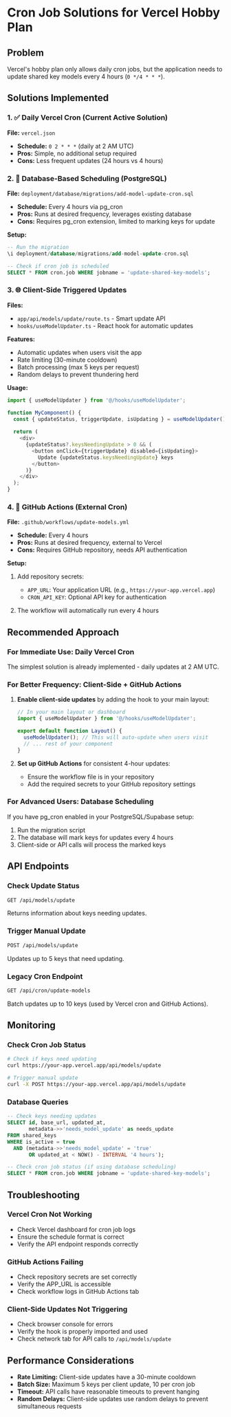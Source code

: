 # Cron Job Solutions for Vercel Hobby Plan

## Problem
Vercel's hobby plan only allows daily cron jobs, but the application needs to update shared key models every 4 hours (`0 */4 * * *`).

## Solutions Implemented

### 1. ✅ Daily Vercel Cron (Current Active Solution)
**File:** `vercel.json`
- **Schedule:** `0 2 * * *` (daily at 2 AM UTC)
- **Pros:** Simple, no additional setup required
- **Cons:** Less frequent updates (24 hours vs 4 hours)

### 2. 🔄 Database-Based Scheduling (PostgreSQL)
**File:** `deployment/database/migrations/add-model-update-cron.sql`
- **Schedule:** Every 4 hours via pg_cron
- **Pros:** Runs at desired frequency, leverages existing database
- **Cons:** Requires pg_cron extension, limited to marking keys for update

**Setup:**
```sql
-- Run the migration
\i deployment/database/migrations/add-model-update-cron.sql

-- Check if cron job is scheduled
SELECT * FROM cron.job WHERE jobname = 'update-shared-key-models';
```

### 3. 🌐 Client-Side Triggered Updates
**Files:** 
- `app/api/models/update/route.ts` - Smart update API
- `hooks/useModelUpdater.ts` - React hook for automatic updates

**Features:**
- Automatic updates when users visit the app
- Rate limiting (30-minute cooldown)
- Batch processing (max 5 keys per request)
- Random delays to prevent thundering herd

**Usage:**
```typescript
import { useModelUpdater } from '@/hooks/useModelUpdater';

function MyComponent() {
  const { updateStatus, triggerUpdate, isUpdating } = useModelUpdater();
  
  return (
    <div>
      {updateStatus?.keysNeedingUpdate > 0 && (
        <button onClick={triggerUpdate} disabled={isUpdating}>
          Update {updateStatus.keysNeedingUpdate} keys
        </button>
      )}
    </div>
  );
}
```

### 4. 🚀 GitHub Actions (External Cron)
**File:** `.github/workflows/update-models.yml`
- **Schedule:** Every 4 hours
- **Pros:** Runs at desired frequency, external to Vercel
- **Cons:** Requires GitHub repository, needs API authentication

**Setup:**
1. Add repository secrets:
   - `APP_URL`: Your application URL (e.g., `https://your-app.vercel.app`)
   - `CRON_API_KEY`: Optional API key for authentication

2. The workflow will automatically run every 4 hours

## Recommended Approach

### For Immediate Use: Daily Vercel Cron
The simplest solution is already implemented - daily updates at 2 AM UTC.

### For Better Frequency: Client-Side + GitHub Actions
1. **Enable client-side updates** by adding the hook to your main layout:
   ```typescript
   // In your main layout or dashboard
   import { useModelUpdater } from '@/hooks/useModelUpdater';
   
   export default function Layout() {
     useModelUpdater(); // This will auto-update when users visit
     // ... rest of your component
   }
   ```

2. **Set up GitHub Actions** for consistent 4-hour updates:
   - Ensure the workflow file is in your repository
   - Add the required secrets to your GitHub repository settings

### For Advanced Users: Database Scheduling
If you have pg_cron enabled in your PostgreSQL/Supabase setup:
1. Run the migration script
2. The database will mark keys for updates every 4 hours
3. Client-side or API calls will process the marked keys

## API Endpoints

### Check Update Status
```bash
GET /api/models/update
```
Returns information about keys needing updates.

### Trigger Manual Update
```bash
POST /api/models/update
```
Updates up to 5 keys that need updating.

### Legacy Cron Endpoint
```bash
GET /api/cron/update-models
```
Batch updates up to 10 keys (used by Vercel cron and GitHub Actions).

## Monitoring

### Check Cron Job Status
```bash
# Check if keys need updating
curl https://your-app.vercel.app/api/models/update

# Trigger manual update
curl -X POST https://your-app.vercel.app/api/models/update
```

### Database Queries
```sql
-- Check keys needing updates
SELECT id, base_url, updated_at, 
       metadata->>'needs_model_update' as needs_update
FROM shared_keys 
WHERE is_active = true 
  AND (metadata->>'needs_model_update' = 'true' 
       OR updated_at < NOW() - INTERVAL '4 hours');

-- Check cron job status (if using database scheduling)
SELECT * FROM cron.job WHERE jobname = 'update-shared-key-models';
```

## Troubleshooting

### Vercel Cron Not Working
- Check Vercel dashboard for cron job logs
- Ensure the schedule format is correct
- Verify the API endpoint responds correctly

### GitHub Actions Failing
- Check repository secrets are set correctly
- Verify the APP_URL is accessible
- Check workflow logs in GitHub Actions tab

### Client-Side Updates Not Triggering
- Check browser console for errors
- Verify the hook is properly imported and used
- Check network tab for API calls to `/api/models/update`

## Performance Considerations

- **Rate Limiting:** Client-side updates have a 30-minute cooldown
- **Batch Size:** Maximum 5 keys per client update, 10 per cron job
- **Timeout:** API calls have reasonable timeouts to prevent hanging
- **Random Delays:** Client-side updates use random delays to prevent simultaneous requests
